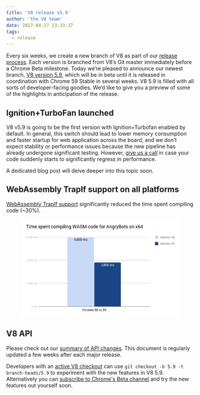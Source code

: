 ```yaml
---
title: 'V8 release v5.9'
author: 'the V8 team'
date: 2017-04-27 13:33:37
tags:
  - release
---
```

Every six weeks, we create a new branch of V8 as part of our [release process](/docs/release-process). Each version is branched from V8’s Git master immediately before a Chrome Beta milestone. Today we’re pleased to announce our newest branch, [V8 version 5.9](https://chromium.googlesource.com/v8/v8.git/+log/branch-heads/5.9), which will be in beta until it is released in coordination with Chrome 59 Stable in several weeks. V8 5.9 is filled with all sorts of developer-facing goodies. We’d like to give you a preview of some of the highlights in anticipation of the release.

## Ignition+TurboFan launched

V8 v5.9 is going to be the first version with Ignition+Turbofan enabled by default. In general, this switch should lead to lower memory consumption and faster startup for web application across the board, and we don’t expect stability or performance issues because the new pipeline has already undergone significant testing. However, [give us a call](https://bugs.chromium.org/p/v8/issues/entry?template=Bug%20report%20for%20the%20new%20pipeline) in case your code suddenly starts to significantly regress in performance.

A dedicated blog post will delve deeper into this topic soon.

## WebAssembly TrapIf support on all platforms

[WebAssembly TrapIf support](https://chromium.googlesource.com/v8/v8/+/98fa962e5f342878109c26fd7190573082ac3abe) significantly reduced the time spent compiling code (~30%).

<figure>
  <img src="/_img/v8-release-59/angrybots.png" intrinsicsize="600x371" alt="">
</figure>

## V8 API

Please check out our [summary of API changes](http://bit.ly/v8-api-changes). This document is regularly updated a few weeks after each major release.

Developers with an [active V8 checkout](/docs/source-code#using-git) can use `git checkout -b 5.9 -t branch-heads/5.9` to experiment with the new features in V8 5.9. Alternatively you can [subscribe to Chrome's Beta channel](https://www.google.com/chrome/browser/beta.html) and try the new features out yourself soon.
